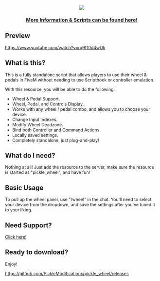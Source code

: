 <div align='center'><img src='https://user-images.githubusercontent.com/111543470/231046297-236615a0-7939-4b1c-a50e-ac3d838ee3f9.png'/></div>
<div align='center'><h3><a href='https://picklemods.com/'>More Information & Scripts can be found here!</a></h3></div>

## Preview

https://www.youtube.com/watch?v=rq9f10d4wOk

## What is this?
   
<p>This is a fully standalone script that allows players to use their wheel & pedals in FiveM without needing to use Scripthook or controller emulation.</p>

With this resource, you will be able to do the following:

- Wheel & Pedal Support.
- Wheel, Pedal, and Controls Display.
- Works with any wheel / pedal combo, and allows you to choose your device.
- Change Input Indexes.
- Modify Wheel Deadzone.
- Bind both Controller and Command Actions.
- Locally saved settings.
- Completely standalone, just plug-and-play!

## What do I need?

Nothing at all! 
Just add the resource to the server, make sure the resource is started as "pickle_wheel", and have fun!

## Basic Usage

To pull up the wheel panel, use "/wheel" in the chat.
You'll need to select your device from the dropdown, and save the settings after you've tuned it to your liking.

## Need Support?

<a href='https://picklemods.com'>Click here!</a>

## Ready to download?

Enjoy!

https://github.com/PickleModifications/pickle_wheel/releases
